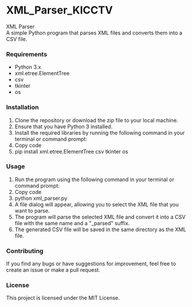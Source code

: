 # XML_Parser_KICCTV
XML Parser  
A simple Python program that parses XML files and converts them into a CSV file.

### Requirements  
- Python 3.x  
- xml.etree.ElementTree  
- csv  
- tkinter  
- os

### Installation  
1. Clone the repository or download the zip file to your local machine.  
2. Ensure that you have Python 3 installed.  
3. Install the required libraries by running the following command in your terminal or command prompt:  
4. Copy code  
5. pip install xml.etree.ElementTree csv tkinter os

### Usage  
1. Run the program using the following command in your terminal or command prompt:  
2. Copy code  
3. python xml_parser.py  
4. A file dialog will appear, allowing you to select the XML file that you want to parse.  
5. The program will parse the selected XML file and convert it into a CSV file with the same name and a "_parsed" suffix.  
6. The generated CSV file will be saved in the same directory as the XML file.

### Contributing  
If you find any bugs or have suggestions for improvement, feel free to create an issue or make a pull request.  

### License  
This project is licensed under the MIT License.  

